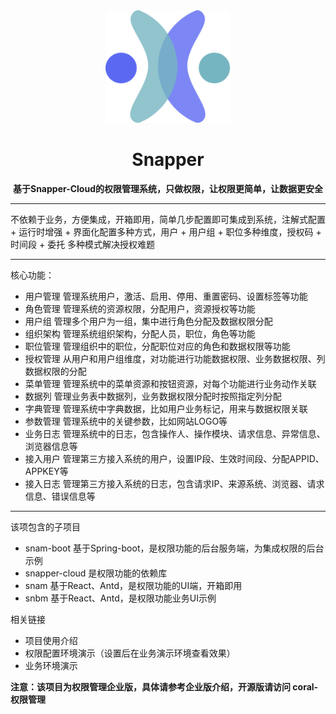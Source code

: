 <div style="text-align: center;"><img src="auth.svg" width="200" height="180"/></div>
<div style="text-align: center;"><h1>Snapper</h1></div>
<div style="text-align: center;"><b>基于Snapper-Cloud的权限管理系统，只做权限，让权限更简单，让数据更安全</b></div>
<hr/>
<p>不依赖于业务，方便集成，开箱即用，简单几步配置即可集成到系统，注解式配置 + 运行时增强 + 界面化配置多种方式，用户 + 用户组 + 职位多种维度，授权码 + 时间段 + 委托 多种模式解决授权难题
<hr/>
<p>核心功能：
<ul>
    <li>用户管理 管理系统用户，激活、启用、停用、重置密码、设置标签等功能</li>
    <li>角色管理 管理系统的资源权限，分配用户，资源授权等功能</li>
    <li>用户组  管理多个用户为一组，集中进行角色分配及数据权限分配</li>
    <li>组织架构 管理系统组织架构，分配人员，职位，角色等功能</li>
    <li>职位管理 管理组织中的职位，分配职位对应的角色和数据权限等功能</li>
    <li>授权管理 从用户和用户组维度，对功能进行功能数据权限、业务数据权限、列数据权限的分配</li>
    <li>菜单管理 管理系统中的菜单资源和按钮资源，对每个功能进行业务动作关联</li>
    <li>数据列 管理业务表中数据列，业务数据权限分配时按照指定列分配</li>
    <li>字典管理 管理系统中字典数据，比如用户业务标记，用来与数据权限关联</li>
    <li>参数管理 管理系统中的关键参数，比如网站LOGO等</li>
    <li>业务日志 管理系统中的日志，包含操作人、操作模块、请求信息、异常信息、浏览器信息等</li>
    <li>接入用户 管理第三方接入系统的用户，设置IP段、生效时间段、分配APPID、APPKEY等</li>
    <li>接入日志 管理第三方接入系统的日志，包含请求IP、来源系统、浏览器、请求信息、错误信息等</li>
</ul>
<hr/>
<p>该项包含的子项目</p>
<ul>
    <li>snam-boot 基于Spring-boot，是权限功能的后台服务端，为集成权限的后台示例</li>
    <li>snapper-cloud 是权限功能的依赖库</li>
    <li>snam 基于React、Antd，是权限功能的UI端，开箱即用</li>
    <li>snbm 基于React、Antd，是权限功能业务UI示例</li>
</ul>
<p>相关链接
<ul>
    <li><a>项目使用介绍</a></li>
    <li><a>权限配置环境演示（设置后在业务演示环境查看效果）</a></li>
    <li><a>业务环境演示</a></li>
</ul>

<b>注意：该项目为权限管理企业版，具体请参考<a>企业版介绍</a>，开源版请访问
<a>coral-权限管理</a></b>





